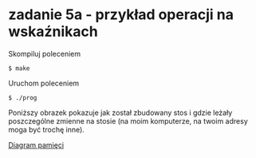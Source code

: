 # zadanie 5a - przykład operacji na wskaźnikach

Skompiluj poleceniem

```$ make```

Uruchom poleceniem

```$ ./prog```

Poniższy obrazek pokazuje jak został zbudowany stos i gdzie leżały poszczególne zmienne na stosie (na moim komputerze, na twoim adresy moga być trochę inne).

[Diagram pamięci](zad05d.svg)
